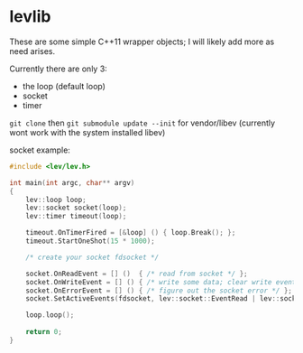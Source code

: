 levlib
===

These are some simple C++11 wrapper objects; I will likely add more as need arises.

Currently there are only 3:
* the loop (default loop)
* socket
* timer

`git clone` then
`git submodule update --init` for vendor/libev (currently wont work with the system installed libev)

socket example:

```C++
#include <lev/lev.h>

int main(int argc, char** argv)
{
	lev::loop loop;
	lev::socket socket(loop);
	lev::timer timeout(loop);

	timeout.OnTimerFired = [&loop] () { loop.Break(); };
	timeout.StartOneShot(15 * 1000);

	/* create your socket fdsocket */

	socket.OnReadEvent = [] ()	{ /* read from socket */ };
	socket.OnWriteEvent = [] () { /* write some data; clear write event possibly */ };
	socket.OnErrorEvent = [] () { /* figure out the socket error */ };
	socket.SetActiveEvents(fdsocket, lev::socket::EventRead | lev::socket::EventWrite);

	loop.loop();
	
	return 0;
}
```
